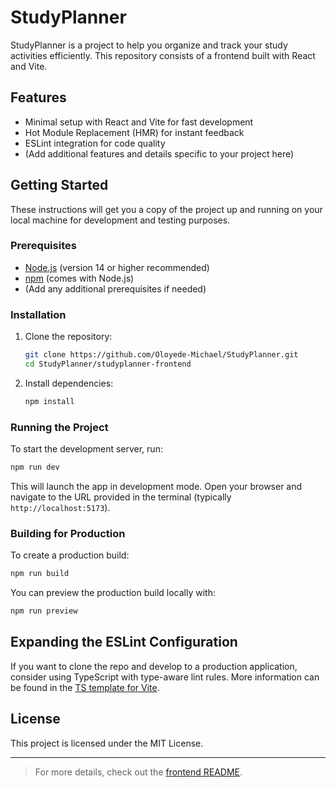 # StudyPlanner

StudyPlanner is a project to help you organize and track your study activities efficiently. This repository consists of a frontend built with React and Vite.

## Features

- Minimal setup with React and Vite for fast development
- Hot Module Replacement (HMR) for instant feedback
- ESLint integration for code quality
- (Add additional features and details specific to your project here)

## Getting Started

These instructions will get you a copy of the project up and running on your local machine for development and testing purposes.

### Prerequisites

- [Node.js](https://nodejs.org/) (version 14 or higher recommended)
- [npm](https://www.npmjs.com/) (comes with Node.js)
- (Add any additional prerequisites if needed)

### Installation

1. Clone the repository:
   ```sh
   git clone https://github.com/Oloyede-Michael/StudyPlanner.git
   cd StudyPlanner/studyplanner-frontend
   ```

2. Install dependencies:
   ```sh
   npm install
   ```

### Running the Project

To start the development server, run:
```sh
npm run dev
```

This will launch the app in development mode. Open your browser and navigate to the URL provided in the terminal (typically `http://localhost:5173`).

### Building for Production

To create a production build:
```sh
npm run build
```

You can preview the production build locally with:
```sh
npm run preview
```

## Expanding the ESLint Configuration

If you want to clone the repo and develop to a production application, consider using TypeScript with type-aware lint rules. More information can be found in the [TS template for Vite](https://github.com/vitejs/vite/tree/main/packages/create-vite/template-react-ts).

## License

This project is licensed under the MIT License.

---

> For more details, check out the [frontend README](https://github.com/Oloyede-Michael/StudyPlanner/blob/main/studyplanner-frontend/README.md).

